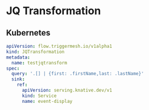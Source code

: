 # JQ Transformation

## Kubernetes

```yaml
apiVersion: flow.triggermesh.io/v1alpha1
kind: JQTransformation
metadata:
  name: testjqtransform
spec:
  query: '.[] | {first: .firstName,last: .lastName}'
  sink:
    ref:
      apiVersion: serving.knative.dev/v1
      kind: Service
      name: event-display
```

